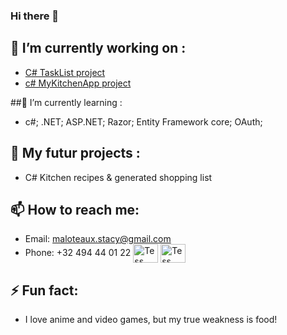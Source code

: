 ### Hi there 👋

## 🔭 I’m currently working on :
- <a href="https://github.com/Tess-mltx/TaskListCsharp" target="blank">C# TaskList project</a>
- <a href="https://github.com/Tess-mltx/MyKitchenApp_CSharp" target="blank">c# MyKitchenApp project</a>
  
##🌱 I’m currently learning :
- c#; .NET; ASP.NET; Razor; Entity Framework core; OAuth;

## 🚀 My futur projects :
- C# Kitchen recipes & generated shopping list

## 📫 How to reach me:
- Email: maloteaux.stacy@gmail.com
- Phone: +32 494 44 01 22
<a href="https://www.linkedin.com/in/tess-maloteaux/" target="blank"><img align="center" src="https://raw.githubusercontent.com/rahuldkjain/github-profile-readme-generator/master/src/images/icons/Social/linked-in-alt.svg" alt="Tess mltx" height="30" width="40" /></a>
<a href="https://instagram.com/Tess-mltx" target="blank"><img align="center" src="https://raw.githubusercontent.com/rahuldkjain/github-profile-readme-generator/master/src/images/icons/Social/instagram.svg" alt="Tess mltx" height="30" width="40" /></a>


## ⚡ Fun fact:
- I love anime and video games, but my true weakness is food!
